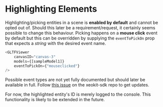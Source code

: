 # Highlighting Elements

Highlighting/picking entities in a scene is **enabled by default** and cannot be opted out of. Should this later be a requirement/request, it certainly seems possible to change this behaviour. Picking happens on a **mouse click** event by default but this can be overridden by supplying the `eventToPickOn` prop that expects a *string* with the desired event name. 

```js
<GLTFViewer
    canvasID="canvas-3"
    models={[sampleModel1]}
    eventToPickOn={"mouseclicked"}
/>
```

Possible event types are not yet fully documented but should later be available in full. Follow [this issue](https://github.com/xeokit/xeokit-sdk/issues/87) on the xeokit-sdk repo to get updates.

For now, the highlighted entity's ID is merely logged to the console. This functionality is likely to be extended in the future.